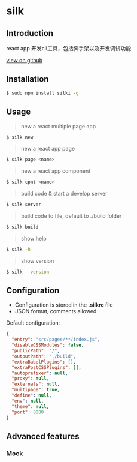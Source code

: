 # silk

## Introduction

react app 开发cli工具，包括脚手架以及开发调试功能

[view on github](https://github.com/shaozj/silk)

## Installation

```bash
$ sudo npm install silki -g
```

## Usage

> new a react multiple page app

```bash
$ silk new
```

> new a react app page

```bash
$ silk page <name>
```

> new a react app component

```bash
$ silk cpnt <name>
```

> build code & start a develop server

```bash
$ silk server
```

> build code to file, default to ./build folder

```bash
$ silk build
```

> show help

```bash
$ silk -h
```

> show version

```bash
$ silk --version
```

## Configuration

* Configuration is stored in the **.silkrc** file
* JSON format, comments allowed

Default configuration:

```JSON
{
  "entry": "src/pages/**/index.js",
  "disableCSSModules": false,
  "publicPath": "/",
  "outputPath": "./build",
  "extraBabelPlugins": [],
  "extraPostCSSPlugins": [],
  "autoprefixer": null,
  "proxy": null,
  "externals": null,
  "multipage": true,
  "define": null,
  "env": null,
  "theme": null,
  "port": 8000
}
```

## Advanced features

### Mock
